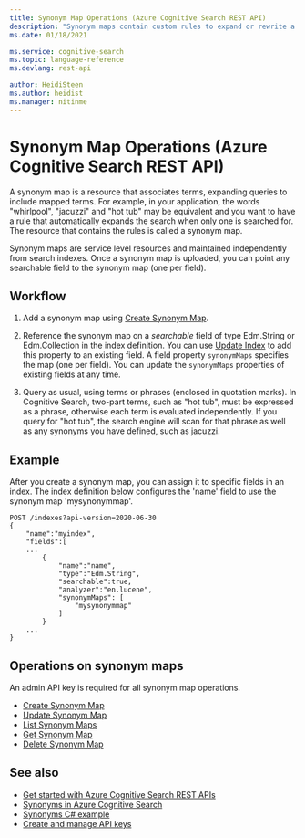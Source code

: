 ```yaml
---
title: Synonym Map Operations (Azure Cognitive Search REST API)
description: "Synonym maps contain custom rules to expand or rewrite a search query in Azure Cognitive Search."
ms.date: 01/18/2021

ms.service: cognitive-search
ms.topic: language-reference
ms.devlang: rest-api

author: HeidiSteen
ms.author: heidist
ms.manager: nitinme
---
```

# Synonym Map Operations (Azure Cognitive Search REST API)

A synonym map is a resource that associates terms, expanding queries to include mapped terms. For example, in your application, the words "whirlpool", "jacuzzi" and "hot tub" may be equivalent and you want to have a rule that automatically expands the search when only one is searched for. The resource that contains the rules is called a synonym map. 

Synonym maps are service level resources and maintained independently from search indexes. Once a synonym map is uploaded, you can point any searchable field to the synonym map (one per field).

## Workflow  

1. Add a synonym map using [Create Synonym Map](create-synonym-map.md).

1. Reference the synonym map on a *searchable* field of type Edm.String or Edm.Collection in the index definition. You can use [Update Index](update-index.md) to add this property to an existing field. A field property `synonymMaps` specifies the map (one per field). You can update the `synonymMaps` properties of existing fields at any time.

1. Query as usual, using terms or phrases (enclosed in quotation marks). In Cognitive Search, two-part terms, such as "hot tub", must be expressed as a phrase, otherwise each term is evaluated independently. If you query for "hot tub", the search engine will scan for that phrase as well as any synonyms you have defined, such as jacuzzi.

## Example

After you create a synonym map, you can assign it to specific fields in an index. The index definition below configures the 'name' field to use the synonym map 'mysynonymmap'.

```http 
POST /indexes?api-version=2020-06-30
{
    "name":"myindex",
    "fields":[
    ...
        {
            "name":"name",
            "type":"Edm.String",
            "searchable":true,
            "analyzer":"en.lucene",
            "synonymMaps": [
                "mysynonymmap"
            ]
        }
    ...
}
```

## Operations on synonym maps  

An admin API key is required for all synonym map operations.

+ [Create Synonym Map](create-synonym-map.md)  
+ [Update Synonym Map](update-synonym-map.md)  
+ [List Synonym Maps](list-synonym-maps.md)  
+ [Get Synonym Map](get-synonym-map.md)  
+ [Delete Synonym Map](delete-synonym-map.md)  

## See also

+ [Get started with Azure Cognitive Search REST APIs](/azure/search/search-get-started-rest)
+ [Synonyms in Azure Cognitive Search](/azure/search/search-synonyms)
+ [Synonyms C# example](/azure/search/search-synonyms-tutorial-sdk)
+ [Create and manage API keys](/azure/search/search-security-api-keys)